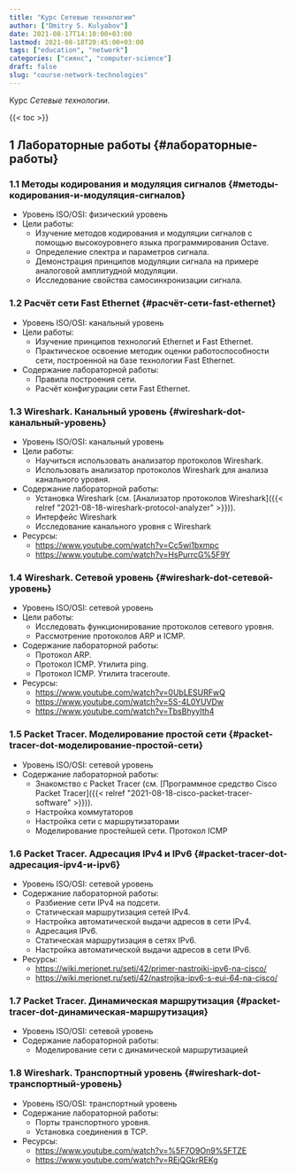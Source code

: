 ```yaml
---
title: "Курс Сетевые технологии"
author: ["Dmitry S. Kulyabov"]
date: 2021-08-17T14:10:00+03:00
lastmod: 2021-08-18T20:45:00+03:00
tags: ["education", "network"]
categories: ["сиянс", "computer-science"]
draft: false
slug: "course-network-technologies"
---
```


Курс _Сетевые технологии_.

<!--more-->

{{< toc >}}


## <span class="section-num">1</span> Лабораторные работы {#лабораторные-работы}


### <span class="section-num">1.1</span> Методы кодирования и модуляция сигналов {#методы-кодирования-и-модуляция-сигналов}

-   Уровень ISO/OSI: физический уровень
-   Цели работы:
    -   Изучение методов кодирования и модуляции сигналов с помощью высокоуровнего языка программирования Octave.
    -   Определение спектра и параметров сигнала.
    -   Демонстрация принципов модуляции сигнала на примере аналоговой амплитудной модуляции.
    -   Исследование свойства самосинхронизации сигнала.


### <span class="section-num">1.2</span> Расчёт сети Fast Ethernet {#расчёт-сети-fast-ethernet}

-   Уровень ISO/OSI: канальный уровень
-   Цели работы:
    -   Изучение принципов технологий Ethernet и Fast Ethernet.
    -   Практическое освоение методик оценки работоспособности сети, построенной на базе технологии Fast Ethernet.
-   Содержание лабораторной работы:
    -   Правила построения сети.
    -   Расчёт конфигурации сети Fast Ethernet.


### <span class="section-num">1.3</span> Wireshark. Канальный уровень {#wireshark-dot-канальный-уровень}

-   Уровень ISO/OSI: канальный уровень
-   Цели работы:
    -   Научиться использовать анализатор протоколов Wireshark.
    -   Использовать анализатор протоколов Wireshark для анализа канального уровня.
-   Содержание лабораторной работы:
    -   Установка Wireshark (см. [Анализатор протоколов Wireshark]({{< relref "2021-08-18-wireshark-protocol-analyzer" >}})).
    -   Интерфейс Wireshark
    -   Исследование канального уровня с Wireshark
-   Ресурсы:
    -   <https://www.youtube.com/watch?v=Cc5wi1bxmpc>
    -   <https://www.youtube.com/watch?v=HsPurrcG%5F9Y>


### <span class="section-num">1.4</span> Wireshark. Сетевой уровень {#wireshark-dot-сетевой-уровень}

-   Уровень ISO/OSI: сетевой уровень
-   Цели работы:
    -   Исследовать функционирование протоколов сетевого уровня.
    -   Рассмотрение протоколов ARP и ICMP.
-   Содержание лабораторной работы:
    -   Протокол ARP.
    -   Протокол ICMP. Утилита ping.
    -   Протокол ICMP. Утилита traceroute.
-   Ресурсы:
    -   <https://www.youtube.com/watch?v=0UbLESURFwQ>
    -   <https://www.youtube.com/watch?v=5S-4L0YUVDw>
    -   <https://www.youtube.com/watch?v=TbsBhyyIth4>


### <span class="section-num">1.5</span> Packet Tracer. Моделирование простой сети {#packet-tracer-dot-моделирование-простой-сети}

-   Уровень ISO/OSI: сетевой уровень
-   Содержание лабораторной работы:
    -   Знакомство с Packet Tracer (см. [Программное средство Cisco Packet Tracer]({{< relref "2021-08-18-cisco-packet-tracer-software" >}})).
    -   Настройка коммутаторов
    -   Настройка сети с маршрутизаторами
    -   Моделирование простейшей сети. Протокол ICMP


### <span class="section-num">1.6</span> Packet Tracer. Адресация IPv4 и IPv6 {#packet-tracer-dot-адресация-ipv4-и-ipv6}

-   Уровень ISO/OSI: сетевой уровень
-   Содержание лабораторной работы:
    -   Разбиение сети IPv4 на подсети.
    -   Статическая маршрутизация сетей IPv4.
    -   Настройка автоматической выдачи адресов в сети IPv4.
    -   Адресация IPv6.
    -   Статическая маршрутизация в сетях IPv6.
    -   Настройка автоматической выдачи адресов в сети IPv6.
-   Ресурсы:
    -   <https://wiki.merionet.ru/seti/42/primer-nastrojki-ipv6-na-cisco/>
    -   <https://wiki.merionet.ru/seti/42/nastrojka-ipv6-s-eui-64-na-cisco/>


### <span class="section-num">1.7</span> Packet Tracer. Динамическая маршрутизация {#packet-tracer-dot-динамическая-маршрутизация}

-   Уровень ISO/OSI: сетевой уровень
-   Содержание лабораторной работы:
    -   Моделирование сети с динамической маршрутизацией


### <span class="section-num">1.8</span> Wireshark. Транспортный уровень {#wireshark-dot-транспортный-уровень}

-   Уровень ISO/OSI: транспортный уровень
-   Содержание лабораторной работы:
    -   Порты транспортного уровня.
    -   Установка соединения в TCP.
-   Ресурсы:
    -   <https://www.youtube.com/watch?v=%5F7O9On9%5FTZE>
    -   <https://www.youtube.com/watch?v=REjQGkrREKg>
